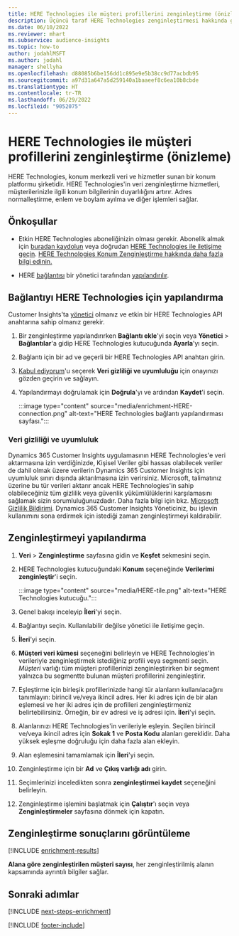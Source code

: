 ```yaml
---
title: HERE Technologies ile müşteri profillerini zenginleştirme (önizleme)
description: Üçüncü taraf HERE Technologies zenginleştirmesi hakkında genel bilgiler.
ms.date: 06/10/2022
ms.reviewer: mhart
ms.subservice: audience-insights
ms.topic: how-to
author: jodahlMSFT
ms.author: jodahl
manager: shellyha
ms.openlocfilehash: d88085b6be156dd1c895e9e5b38cc9d77acbdb95
ms.sourcegitcommit: a97d31a647a5d259140a1baaeef8c6ea10b8cbde
ms.translationtype: HT
ms.contentlocale: tr-TR
ms.lasthandoff: 06/29/2022
ms.locfileid: "9052075"
---
```

# <a name="enrich-customer-profiles-with-here-technologies-preview"></a>HERE Technologies ile müşteri profillerini zenginleştirme (önizleme)

HERE Technologies, konum merkezli veri ve hizmetler sunan bir konum platformu şirketidir. HERE Technologies'in veri zenginleştirme hizmetleri, müşterilerinizle ilgili konum bilgilerinin duyarlılığını artırır. Adres normalleştirme, enlem ve boylam ayılma ve diğer işlemleri sağlar.

## <a name="prerequisites"></a>Önkoşullar

- Etkin HERE Technologies aboneliğinizin olması gerekir. Abonelik almak için [buradan kaydolun](https://developer.here.com/sign-up?utm_medium=referral&utm_source=Microsoft-Dynamics-CI&create=Freemium-Basic) veya doğrudan [HERE Technologies ile iletişime geçin](https://developer.here.com/help?utm_medium=referral&utm_source=Microsoft-Dynamics-CI#how-can-we-help-you). [HERE Technologies Konum Zenginleştirme hakkında daha fazla bilgi edinin.](https://developer.here.com/location-enrichment?cid=Dev-MicrosoftDynamics-DB-0-Dev-&utm_source=MicrosoftDynamics&utm_medium=referral&utm_campaign=Online_Dev_ReferralMicrosoft)

- HERE [bağlantısı](connections.md) bir yönetici tarafından [yapılandırılır](#configure-the-connection-for-here-technologies).

## <a name="configure-the-connection-for-here-technologies"></a>Bağlantıyı HERE Technologies için yapılandırma

Customer Insights'ta [yönetici](permissions.md#admin) olmanız ve etkin bir HERE Technologies API anahtarına sahip olmanız gerekir.

1. Bir zenginleştirme yapılandırırken **Bağlantı ekle**'yi seçin veya **Yönetici** > **Bağlantılar**'a gidip HERE Technologies kutucuğunda **Ayarla**'yı seçin.

1. Bağlantı için bir ad ve geçerli bir HERE Technologies API anahtarı girin.

1. [Kabul ediyorum](#data-privacy-and-compliance)'u seçerek **Veri gizliliği ve uyumluluğu** için onayınızı gözden geçirin ve sağlayın.

1. Yapılandırmayı doğrulamak için **Doğrula**'yı ve ardından **Kaydet**'i seçin.

   :::image type="content" source="media/enrichment-HERE-connection.png" alt-text="HERE Technologies bağlantı yapılandırması sayfası.":::

### <a name="data-privacy-and-compliance"></a>Veri gizliliği ve uyumluluk

Dynamics 365 Customer Insights uygulamasının HERE Technologies'e veri aktarmasına izin verdiğinizde, Kişisel Veriler gibi hassas olabilecek veriler de dahil olmak üzere verilerin Dynamics 365 Customer Insights için uyumluluk sınırı dışında aktarılmasına izin verirsiniz. Microsoft, talimatınız üzerine bu tür verileri aktarır ancak HERE Technologies'in sahip olabileceğiniz tüm gizlilik veya güvenlik yükümlülüklerini karşılamasını sağlamak sizin sorumluluğunuzdadır. Daha fazla bilgi için bkz. [Microsoft Gizlilik Bildirimi](https://go.microsoft.com/fwlink/?linkid=396732).
Dynamics 365 Customer Insights Yöneticiniz, bu işlevin kullanımını sona erdirmek için istediği zaman zenginleştirmeyi kaldırabilir.

## <a name="configure-the-enrichment"></a>Zenginleştirmeyi yapılandırma

1. **Veri** > **Zenginleştirme** sayfasına gidin ve **Keşfet** sekmesini seçin.

1. HERE Technologies kutucuğundaki **Konum** seçeneğinde **Verilerimi zenginleştir**'i seçin.

   :::image type="content" source="media/HERE-tile.png" alt-text="HERE Technologies kutucuğu.":::

1. Genel bakışı inceleyip **İleri**'yi seçin.

1. Bağlantıyı seçin. Kullanılabilir değilse yönetici ile iletişime geçin.

1. **İleri**'yi seçin.

1. **Müşteri veri kümesi** seçeneğini belirleyin ve HERE Technologies'in verileriyle zenginleştirmek istediğiniz profili veya segmenti seçin. *Müşteri* varlığı tüm müşteri profillerinizi zenginleştirirken bir segment yalnızca bu segmentte bulunan müşteri profillerini zenginleştirir.

1. Eşleştirme için birleşik profillerinizde hangi tür alanların kullanılacağını tanımlayın: birincil ve/veya ikincil adres. Her iki adres için de bir alan eşlemesi ve her iki adres için de profilleri zenginleştirmeniz belirtebilirsiniz. Örneğin, bir ev adresi ve iş adresi için. **İleri**'yi seçin.

1. Alanlarınızı HERE Technologies'in verileriyle eşleyin. Seçilen birincil ve/veya ikincil adres için **Sokak 1** ve **Posta Kodu** alanları gereklidir. Daha yüksek eşleşme doğruluğu için daha fazla alan ekleyin.

1. Alan eşlemesini tamamlamak için **İleri**'yi seçin.

1. Zenginleştirme için bir **Ad** ve **Çıkış varlığı adı** girin.

1. Seçimlerinizi inceledikten sonra **zenginleştirmei kaydet** seçeneğini belirleyin.

1. Zenginleştirme işlemini başlatmak için **Çalıştır**'ı seçin veya **Zenginleştirmeler** sayfasına dönmek için kapatın.

## <a name="view-enrichment-results"></a>Zenginleştirme sonuçlarını görüntüleme

[!INCLUDE [enrichment-results](includes/enrichment-results.md)]

**Alana göre zenginleştirilen müşteri sayısı**, her zenginleştirilmiş alanın kapsamında ayrıntılı bilgiler sağlar.

## <a name="next-steps"></a>Sonraki adımlar

[!INCLUDE [next-steps-enrichment](includes/next-steps-enrichment.md)]

[!INCLUDE [footer-include](includes/footer-banner.md)]
